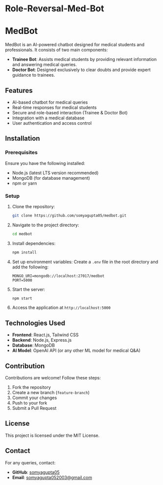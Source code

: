 # Role-Reversal-Med-Bot
# MedBot

MedBot is an AI-powered chatbot designed for medical students and professionals. It consists of two main components:
- **Trainee Bot**: Assists medical students by providing relevant information and answering medical queries.
- **Doctor Bot**: Designed exclusively to clear doubts and provide expert guidance to trainees.

## Features
- AI-based chatbot for medical queries
- Real-time responses for medical students
- Secure and role-based interaction (Trainee & Doctor Bot)
- Integration with a medical database
- User authentication and access control

## Installation

### Prerequisites
Ensure you have the following installed:
- Node.js (latest LTS version recommended)
- MongoDB (for database management)
- npm or yarn

### Setup
1. Clone the repository:
   ```sh
   git clone https://github.com/somyagupta05/medbot.git
   ```
2. Navigate to the project directory:
   ```sh
   cd medbot
   ```
3. Install dependencies:
   ```sh
   npm install
   ```
4. Set up environment variables:
   Create a `.env` file in the root directory and add the following:
   ```env
   MONGO_URI=mongodb://localhost:27017/medbot
   PORT=5000
   ```
5. Start the server:
   ```sh
   npm start
   ```
6. Access the application at `http://localhost:5000`

## Technologies Used
- **Frontend**: React.js, Tailwind CSS
- **Backend**: Node.js, Express.js
- **Database**: MongoDB
- **AI Model**: OpenAI API (or any other ML model for medical Q&A)

## Contribution
Contributions are welcome! Follow these steps:
1. Fork the repository
2. Create a new branch (`feature-branch`)
3. Commit your changes
4. Push to your fork
5. Submit a Pull Request

## License
This project is licensed under the MIT License.

## Contact
For any queries, contact:
- **GitHub**: [somyagupta05](https://github.com/somyagupta05)
- **Email**: somyagupta052003@gmail.com

